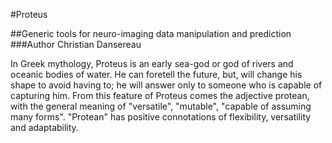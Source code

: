 #Proteus

##Generic tools for neuro-imaging data manipulation and prediction
###Author Christian Dansereau

In Greek mythology, Proteus is an early sea-god or god of rivers and oceanic bodies of water. He can foretell the future, but, will change his shape to avoid having to; he will answer only to someone who is capable of capturing him. From this feature of Proteus comes the adjective protean, with the general meaning of "versatile", "mutable", "capable of assuming many forms". "Protean" has positive connotations of flexibility, versatility and adaptability.
